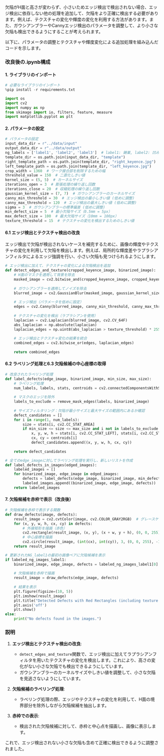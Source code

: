 欠陥がH面と高さが変わらず、小さいためエッジ検出で検出されない場合、エッジ検出に依存しない他の処理を追加して、欠陥をより正確に検出する必要があります。例えば、テクスチャの変化や輝度の変化を利用する方法があります。また、ガウシアンブラーやCannyエッジ検出のパラメータを調整して、より小さな欠陥も検出できるようにすることが考えられます。

以下に、パラメータの調整とテクスチャや輝度変化による追加処理を組み込んだコードを示します。

### 改良後の.ipynb構成

#### 1. ライブラリのインポート
```python
# 必要なライブラリのインポート
%pip install -r requirements.txt

import os
import cv2
import numpy as np
from skimage import io, filters, feature, measure
import matplotlib.pyplot as plt
```

#### 2. パラメータの設定
```python
# パラメータの設定
input_data_dir = r"../data/input"
output_data_dir = r"../data/output"
ng_labels = ['label1', 'label2', 'label3']  # label1: 鋳巣, label2: 凹み, label3: 亀裂
template_dir = os.path.join(input_data_dir, "template")
right_template_path = os.path.join(template_dir, "right_keyence.jpg")
left_template_path = os.path.join(template_dir, "left_keyence.jpg")
crop_width = 1360  # ワーク接合部を削除するための幅
threshold_value = 150  # 二直化しきい値
kernel_size = (5, 5)  # カーネルサイズ
iterations_open = 3  # 膨張処理の繰り返し回数
iterations_close = 20  # 収縮処理の繰り返し回数
gaussian_kernel_size = (7, 7)  # ガウシアンブラーのカーネルサイズ
canny_min_threshold = 30  # エッジ検出の最小しきい値 (低めに調整)
canny_max_threshold = 120  # エッジ検出の最大しきい値 (低めに調整)
sigma = 3  # ガウシアンブラーの標準偏差 (低めに調整)
min_defect_size = 5  # 最小欠陥サイズ（0.5mm = 5px）
max_defect_size = 100  # 最大欠陥サイズ（10mm = 100px）
texture_threshold = 15  # テクスチャの変化を検出するためのしきい値
```

#### 6.1 エッジ検出とテクスチャ検出の改良
エッジ検出で欠陥が検出されないケースを補完するために、画像の輝度やテクスチャの変化を利用して欠陥を検出します。例えば、局所的な輝度差やラプラシアンフィルタによるエッジ強調を行い、小さい欠陥も見つけられるようにします。

```python
# エッジ検出に加えて、テクスチャの変化による欠陥検出を追加
def detect_edges_and_texture(cropped_keyence_image, binarized_image):
    # H面のマスクを適用して背景を除去
    masked_image = cv2.bitwise_and(cropped_keyence_image, cropped_keyence_image, mask=binarized_image)
    
    # ガウシアンブラーを適用してノイズを除去
    blurred_image = cv2.GaussianBlur(masked_image, gaussian_kernel_size, sigma)
    
    # エッジ検出（パラメータを低めに設定）
    edges = cv2.Canny(blurred_image, canny_min_threshold, canny_max_threshold)
    
    # テクスチャの変化を検出（ラプラシアンを使用）
    laplacian = cv2.Laplacian(blurred_image, cv2.CV_64F)
    abs_laplacian = np.absolute(laplacian)
    laplacian_edges = np.uint8(abs_laplacian > texture_threshold) * 255
    
    # エッジ検出とテクスチャ変化の結果を統合
    combined_edges = cv2.bitwise_or(edges, laplacian_edges)
    
    return combined_edges
```

#### 6.2 ラベリング処理と6.3 欠陥候補の中心座標の取得
```python
# 改良されたラベリング処理
def label_defects(edge_image, binarized_image, min_size, max_size):
    # ラベリング処理
    num_labels, labels, stats, centroids = cv2.connectedComponentsWithStats(edge_image)
    
    # マスクのエッジを除外
    labels_to_exclude = remove_mask_edges(labels, binarized_image)
    
    # サイズフィルタリング：欠陥が最小サイズと最大サイズの範囲内にあるか確認
    defect_candidates = []
    for i in range(1, num_labels):
        size = stats[i, cv2.CC_STAT_AREA]
        if min_size <= size <= max_size and i not in labels_to_exclude:
            x, y, w, h = stats[i, cv2.CC_STAT_LEFT], stats[i, cv2.CC_STAT_TOP], stats[i, cv2.CC_STAT_WIDTH], stats[i, cv2.CC_STAT_HEIGHT]
            cx, cy = centroids[i]
            defect_candidates.append((x, y, w, h, cx, cy))
    
    return defect_candidates

# 全てのedge_imageに対してラベリング処理を実行し、新しいリストを作成
def label_defects_in_images(edged_images):
    labeled_images = []
    for binarized_image, edge_image in edged_images:
        defects = label_defects(edge_image, binarized_image, min_defect_size, max_defect_size)
        labeled_images.append((binarized_image, edge_image, defects))
    return labeled_images
```

#### 7. 欠陥候補を赤枠で表示（改良後）
```python
# 欠陥候補を赤枠で表示する関数
def draw_defects(image, defects):
    result_image = cv2.cvtColor(image, cv2.COLOR_GRAY2RGB)  # グレースケールをRGBに変換
    for (x, y, w, h, cx, cy) in defects:
        # 外接矩形を描画（赤色）
        cv2.rectangle(result_image, (x, y), (x + w, y + h), (0, 0, 255), 2)
        # 中心座標を描画
        cv2.circle(result_image, (int(cx), int(cy)), 3, (0, 0, 255), -1)
    return result_image

# 更新されたNG_label1の最初の画像ペアに欠陥候補を表示
if labeled_ng_images_label1:
    binarized_image, edge_image, defects = labeled_ng_images_label1[0]
    
    # 欠陥候補を赤枠で描画
    result_image = draw_defects(edge_image, defects)
    
    # 結果を表示
    plt.figure(figsize=(10, 5))
    plt.imshow(result_image)
    plt.title("Detected Defects with Red Rectangles (including texture detection)")
    plt.axis('off')
    plt.show()
else:
    print("No defects found in the images.")


```

### 説明
1. **エッジ検出とテクスチャ検出の改良**:
    - `detect_edges_and_texture`関数で、エッジ検出に加えてラプラシアンフィルタを用いたテクスチャの変化を検出します。これにより、高さの変化がない小さな欠陥でも検出できるようにしています。
    - ガウシアンブラーのカーネルサイズやしきい値を調整して、小さな欠陥を見逃さないようにしています。

2. **欠陥候補のラベリング処理**:
    - ラベリング処理の際、エッジやテクスチャの変化を利用して、H面の境界部分を除外しながら欠陥候補を抽出します。

3. **赤枠での表示**:
    - 検出された欠陥候補に対して、赤枠と中心点を描画し、画像に表示します。

これで、エッジ検出されない小さな欠陥も含めて正確に検出できるように調整されました。
